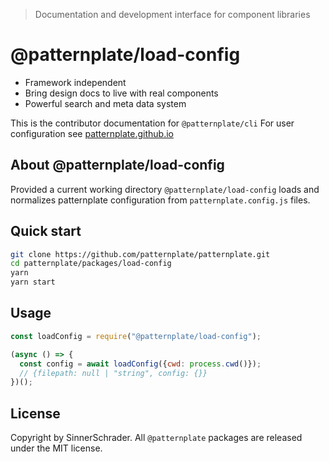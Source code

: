 > Documentation and development interface for component libraries

# @patternplate/load-config

* Framework independent
* Bring design docs to live with real components
* Powerful search and meta data system

This is the contributor documentation for `@patternplate/cli`
For user configuration see [patternplate.github.io](https://patternplate.github.io)

## About @patternplate/load-config

Provided a current working directory `@patternplate/load-config` loads and normalizes patternplate configuration from `patternplate.config.js` files.

## Quick start

```sh
git clone https://github.com/patternplate/patternplate.git
cd patternplate/packages/load-config
yarn
yarn start
```

## Usage

```js
const loadConfig = require("@patternplate/load-config");

(async () => {
  const config = await loadConfig({cwd: process.cwd()});
  // {filepath: null | "string", config: {}}
})();
```

## License

Copyright by SinnerSchrader. All `@patternplate` packages are released under the MIT license.

